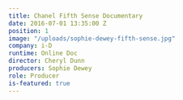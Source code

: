 ```yaml
---
title: Chanel Fifth Sense Documentary
date: 2016-07-01 13:35:00 Z
position: 1
image: "/uploads/sophie-dewey-fifth-sense.jpg"
company: i-D
runtime: Online Doc
director: Cheryl Dunn
producers: Sophie Dewey
role: Producer
is-featured: true
---
```


